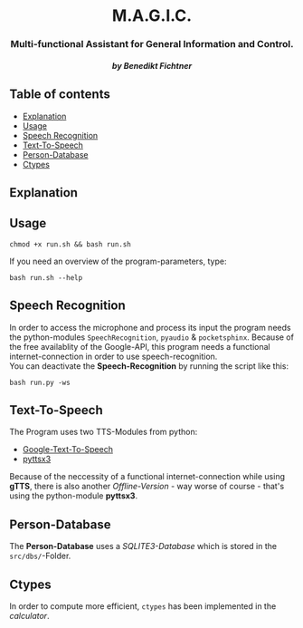 <div style="text-align:center;">
    <h1>M.A.G.I.C.</h1>
    <h3>Multi-functional Assistant for General Information and Control.</h3>
    <h5><em>by Benedikt Fichtner</em></h5>
</div>

<h2>Table of contents</h2>

- [Explanation](#explanation)
- [Usage](#usage)
- [Speech Recognition](#speech-recognition)
- [Text-To-Speech](#text-to-speech)
- [Person-Database](#person-database)
- [Ctypes](#ctypes)

## Explanation



## Usage

    chmod +x run.sh && bash run.sh

If you need an overview of the program-parameters, type:

    bash run.sh --help

## Speech Recognition

In order to access the microphone and process its input the program needs the python-modules `SpeechRecognition`, `pyaudio` & `pocketsphinx`. Because of the free availablity of the Google-API, this program needs a functional internet-connection in order to use speech-recognition. <br>
You can deactivate the **Speech-Recognition** by running the script like this:

    bash run.py -ws


## Text-To-Speech

The Program uses two TTS-Modules from python:

- [Google-Text-To-Speech](https://codelabs.developers.google.com/codelabs/cloud-text-speech-python3/#0)
- [pyttsx3](https://pypi.org/project/pyttsx3/)

Because of the neccessity of a functional internet-connection while using **gTTS**, there is also another *Offline-Version* - way worse of course - that's using the python-module **pyttsx3**. 

## Person-Database

The **Person-Database** uses a *SQLITE3-Database* which is stored in the `src/dbs/`-Folder.


## Ctypes

In order to compute more efficient, `ctypes` has been implemented in the *calculator*.